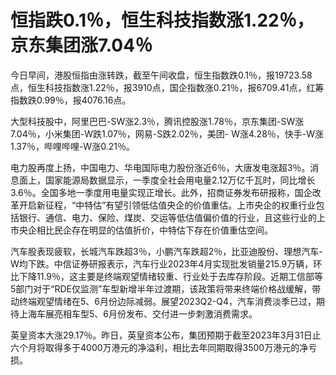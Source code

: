 # 恒指跌0.1％，恒生科技指数涨1.22％，京东集团涨7.04％

今日早间，港股恒指由涨转跌，截至午间收盘，恒生指数跌0.1％，报19723.58点，恒生科技指数涨1.22％，报3910点，国企指数涨0.21％，报6709.41点，红筹指数跌0.99％，报4076.16点。

大型科技股中，阿里巴巴-SW涨2.3％，腾讯控股涨1.78％，京东集团-SW涨7.04％，小米集团-W跌1.07％，网易-S跌2.02％，美团-
W涨4.28％，快手-W涨1.37％，哔哩哔哩-W涨0.21％。

电力股再度上扬，中国电力、华电国际电力股份涨近6％，大唐发电涨超3％。消息面上，国家能源局数据显示，一季度全社会用电量2.12万亿千瓦时，同比增长3.6％。全国多地一季度用电量实现正增长。此外，招商证券发布研报称，国企改革开启新征程，“中特估”有望引领低估值央企的价值重估。上市央企的权重行业包括银行、通信、电力、保险、煤炭、交运等低估值偏价值的行业，且这些行业的上市央企相比民企存在明显的估值折价，中特估下存在价值重估空间。

汽车股表现疲软，长城汽车跌超3％，小鹏汽车跌超2％，比亚迪股份、理想汽车-
W均下跌。中信证券研报表示，汽车行业2023年4月实现批发销量215.9万辆，环比下降11.9％，这主要是终端观望情绪较重、行业处于去库存阶段。近期工信部等5部门对于“RDE仅监测”车型新增半年过渡期，该政策将带来终端价格战缓解，带动终端观望情绪在5、6月份边际减弱。展望2023Q2-Q4，汽车消费淡季已过，期待上海车展亮相车型5、6月份发布、交付进一步刺激消费需求。

英皇资本大涨29.17％。昨日，英皇资本公布，集团预期于截至2023年3月31日止六个月将取得多于4000万港元的净溢利，相比去年同期取得3500万港元的净亏损。

